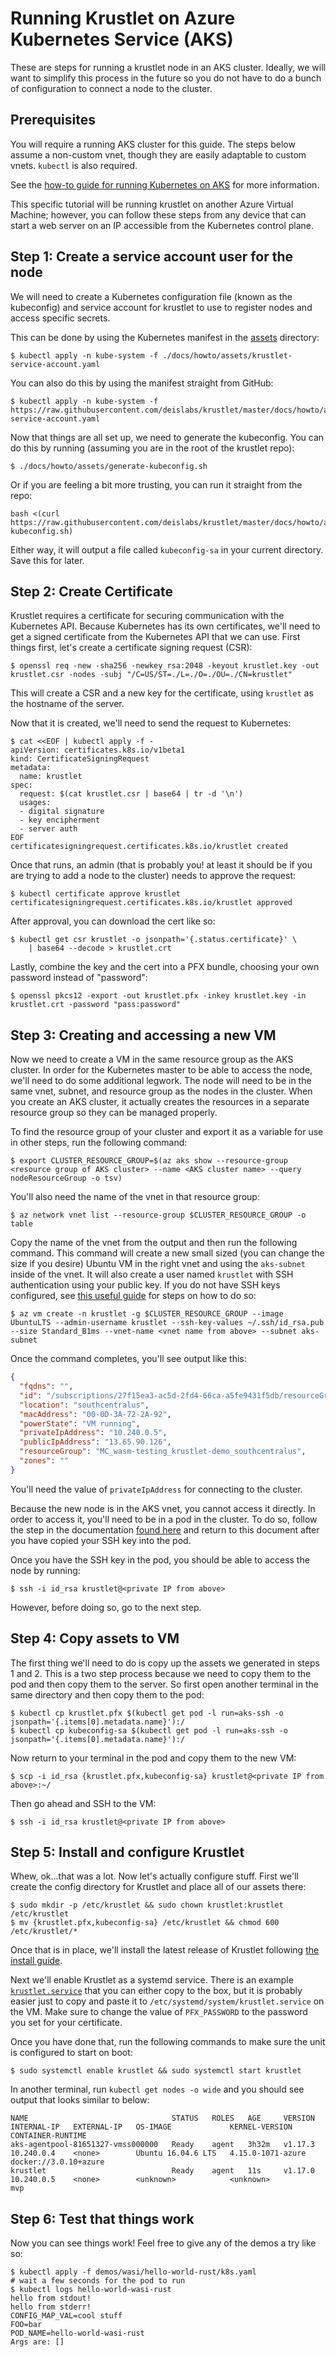 # Running Krustlet on Azure Kubernetes Service (AKS)

These are steps for running a krustlet node in an AKS cluster. Ideally, we will want to simplify
this process in the future so you do not have to do a bunch of configuration to connect a node to
the cluster.

## Prerequisites

You will require a running AKS cluster for this guide. The steps below assume a non-custom vnet,
though they are easily adaptable to custom vnets. `kubectl` is also required.

See the [how-to guide for running Kubernetes on AKS](kubernetes-on-aks.md) for more information.

This specific tutorial will be running krustlet on another Azure Virtual Machine; however, you can
follow these steps from any device that can start a web server on an IP accessible from the
Kubernetes control plane.

## Step 1: Create a service account user for the node

We will need to create a Kubernetes configuration file (known as the kubeconfig) and service account
for krustlet to use to register nodes and access specific secrets.

This can be done by using the Kubernetes manifest in the [assets](./assets) directory:

```shell
$ kubectl apply -n kube-system -f ./docs/howto/assets/krustlet-service-account.yaml
```

You can also do this by using the manifest straight from GitHub:

```shell
$ kubectl apply -n kube-system -f https://raw.githubusercontent.com/deislabs/krustlet/master/docs/howto/assets/krustlet-service-account.yaml
```

Now that things are all set up, we need to generate the kubeconfig. You can do this by running
(assuming you are in the root of the krustlet repo):

```shell
$ ./docs/howto/assets/generate-kubeconfig.sh
```

Or if you are feeling a bit more trusting, you can run it straight from the repo:

```shell
bash <(curl https://raw.githubusercontent.com/deislabs/krustlet/master/docs/howto/assets/generate-kubeconfig.sh)
```

Either way, it will output a file called `kubeconfig-sa` in your current directory. Save this for
later.

## Step 2: Create Certificate

Krustlet requires a certificate for securing communication with the Kubernetes API. Because
Kubernetes has its own certificates, we'll need to get a signed certificate from the Kubernetes API
that we can use. First things first, let's create a certificate signing request (CSR):

```shell
$ openssl req -new -sha256 -newkey rsa:2048 -keyout krustlet.key -out krustlet.csr -nodes -subj "/C=US/ST=./L=./O=./OU=./CN=krustlet"
```

This will create a CSR and a new key for the certificate, using `krustlet` as the hostname of the
server.

Now that it is created, we'll need to send the request to Kubernetes:

```shell
$ cat <<EOF | kubectl apply -f -
apiVersion: certificates.k8s.io/v1beta1
kind: CertificateSigningRequest
metadata:
  name: krustlet
spec:
  request: $(cat krustlet.csr | base64 | tr -d '\n')
  usages:
  - digital signature
  - key encipherment
  - server auth
EOF
certificatesigningrequest.certificates.k8s.io/krustlet created
```

Once that runs, an admin (that is probably you! at least it should be if you are trying to add a
node to the cluster) needs to approve the request:

```shell
$ kubectl certificate approve krustlet
certificatesigningrequest.certificates.k8s.io/krustlet approved
```

After approval, you can download the cert like so:

```shell
$ kubectl get csr krustlet -o jsonpath='{.status.certificate}' \
    | base64 --decode > krustlet.crt
```

Lastly, combine the key and the cert into a PFX bundle, choosing your own password instead of
"password":

```shell
$ openssl pkcs12 -export -out krustlet.pfx -inkey krustlet.key -in krustlet.crt -password "pass:password"
```

## Step 3: Creating and accessing a new VM

Now we need to create a VM in the same resource group as the AKS cluster. In order for the
Kubernetes master to be able to access the node, we'll need to do some additional legwork. The node
will need to be in the same vnet, subnet, and resource group as the nodes in the cluster. When you
create an AKS cluster, it actually creates the resources in a separate resource group so they can be
managed properly.

To find the resource group of your cluster and export it as a variable for use in other steps, run
the following command:

```shell
$ export CLUSTER_RESOURCE_GROUP=$(az aks show --resource-group <resource group of AKS cluster> --name <AKS cluster name> --query nodeResourceGroup -o tsv)
```

You'll also need the name of the vnet in that resource group:

```shell
$ az network vnet list --resource-group $CLUSTER_RESOURCE_GROUP -o table
```

Copy the name of the vnet from the output and then run the following command. This command will
create a new small sized (you can change the size if you desire) Ubuntu VM in the right vnet and
using the `aks-subnet` inside of the vnet. It will also create a user named `krustlet` with SSH
authentication using your public key. If you do not have SSH keys configured, see [this useful
guide](https://help.github.com/en/github/authenticating-to-github/generating-a-new-ssh-key-and-adding-it-to-the-ssh-agent)
for steps on how to do so:

```shell
$ az vm create -n krustlet -g $CLUSTER_RESOURCE_GROUP --image UbuntuLTS --admin-username krustlet --ssh-key-values ~/.ssh/id_rsa.pub --size Standard_B1ms --vnet-name <vnet name from above> --subnet aks-subnet
```

Once the command completes, you'll see output like this:

```json
{
  "fqdns": "",
  "id": "/subscriptions/27f15ea3-ac5d-2fd4-66ca-a5fe9431f5db/resourceGroups/MC_wasm-testing_krustlet-demo_southcentralus/providers/Microsoft.Compute/virtualMachines/krustlet",
  "location": "southcentralus",
  "macAddress": "00-0D-3A-72-2A-92",
  "powerState": "VM running",
  "privateIpAddress": "10.240.0.5",
  "publicIpAddress": "13.65.90.126",
  "resourceGroup": "MC_wasm-testing_krustlet-demo_southcentralus",
  "zones": ""
}
```

You'll need the value of `privateIpAddress` for connecting to the cluster.

Because the new node is in the AKS vnet, you cannot access it directly. In order to access it,
you'll need to be in a pod in the cluster. To do so, follow the step in the documentation [found
here](https://docs.microsoft.com/en-us/azure/aks/ssh) and return to this document after you have
copied your SSH key into the pod.

Once you have the SSH key in the pod, you should be able to access the node by running:

```shell
$ ssh -i id_rsa krustlet@<private IP from above>
```

However, before doing so, go to the next step.

## Step 4: Copy assets to VM

The first thing we'll need to do is copy up the assets we generated in steps 1 and 2. This is a two
step process because we need to copy them to the pod and then copy them to the server. So first open
another terminal in the same directory and then copy them to the pod:

```shell
$ kubectl cp krustlet.pfx $(kubectl get pod -l run=aks-ssh -o jsonpath='{.items[0].metadata.name}'):/
$ kubectl cp kubeconfig-sa $(kubectl get pod -l run=aks-ssh -o jsonpath='{.items[0].metadata.name}'):/
```

Now return to your terminal in the pod and copy them to the new VM:

```shell
$ scp -i id_rsa {krustlet.pfx,kubeconfig-sa} krustlet@<private IP from above>:~/
```

Then go ahead and SSH to the VM:

```shell
$ ssh -i id_rsa krustlet@<private IP from above>
```

## Step 5: Install and configure Krustlet

Whew, ok...that was a lot. Now let's actually configure stuff. First we'll create the config
directory for Krustlet and place all of our assets there:

```shell
$ sudo mkdir -p /etc/krustlet && sudo chown krustlet:krustlet /etc/krustlet
$ mv {krustlet.pfx,kubeconfig-sa} /etc/krustlet && chmod 600 /etc/krustlet/*
```

Once that is in place, we'll install the latest release of Krustlet following [the install
guide](../intro/install.md).

Next we'll enable Krustlet as a systemd service. There is an example
[`krustlet.service`](./assets/krustlet.service) that you can either copy to the box, but it is
probably easier just to copy and paste it to `/etc/systemd/system/krustlet.service` on the VM. Make
sure to change the value of `PFX_PASSWORD` to the password you set for your certificate.

Once you have done that, run the following commands to make sure the unit is configured to start on
boot:

```shell
$ sudo systemctl enable krustlet && sudo systemctl start krustlet
```

In another terminal, run `kubectl get nodes -o wide` and you should see output that looks similar to
below:

```
NAME                                STATUS   ROLES   AGE     VERSION   INTERNAL-IP   EXTERNAL-IP   OS-IMAGE             KERNEL-VERSION      CONTAINER-RUNTIME
aks-agentpool-81651327-vmss000000   Ready    agent   3h32m   v1.17.3   10.240.0.4    <none>        Ubuntu 16.04.6 LTS   4.15.0-1071-azure   docker://3.0.10+azure
krustlet                            Ready    agent   11s     v1.17.0   10.240.0.5    <none>        <unknown>            <unknown>           mvp
```

## Step 6: Test that things work

Now you can see things work! Feel free to give any of the demos a try like so:

```shell
$ kubectl apply -f demos/wasi/hello-world-rust/k8s.yaml
# wait a few seconds for the pod to run
$ kubectl logs hello-world-wasi-rust
hello from stdout!
hello from stderr!
CONFIG_MAP_VAL=cool stuff
FOO=bar
POD_NAME=hello-world-wasi-rust
Args are: []
```
